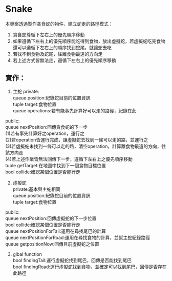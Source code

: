 # Snake

本專案透過製作貪食蛇的物件，建立蛇走的路徑模式：
1. 貪食蛇尊循下左右上的優先順序移動
2. 如果遵循下左右上的優先順序能吃得到食物，放出虛擬蛇，若虛擬蛇吃完食物還可以遵循下左右上的順序找到蛇尾，就讓蛇去吃
3. 若找不到食物及蛇尾，往離食物最遠的方向走
4. 若上述方式皆無法走，遵循下左右上的優先順序移動

## 實作：
1. 主蛇
  private:<br>
    queue position:紀錄蛇目前的位置資訊<br>
    tuple target:食物位置<br>
    queue operations:若有能事先計算好可以走的路徑，紀錄在此<br>
  
  public:<br>
    queue nextPosition:回傳貪食蛇的下一步<br>
      (1)若有事先計算好之operation，運行之<br>
      (2)若operation皆運行完成，讓虛擬蛇去找到一條可以走的路，並運行之<br>
      (3)若虛擬蛇未找到一條可以走的路，清空operation，計算離食物最遠的方向，往該方向走<br>
      (4)若上述作業皆無法回傳下一步，遵循下左右上之優先順序移動<br>
    tuple getTarget:在地圖中找到下一個食物目標位置<br>
    bool collide:確認某個位置是否能行走<br>
 
2. 虛擬蛇<br>
  private:基本與主蛇相同<br>
    queue position:紀錄蛇目前的位置資訊<br>
    tuple target:食物位置<br>

  public:<br>
    queue nextPosition:回傳虛擬蛇的下一步位置<br>
    bool collide:確認某個位置是否能行走<br>
    queue nextPositionForTail:運用在尋找尾巴的計算<br>
    queue nextPositionForRoad:運用在尋找食物的計算，並幫主蛇紀錄路徑<br>
    queue getpositionNow:回傳目前虛擬蛇之位置<br>

3. glbal function<br>
  bool findingTail:運行虛擬蛇找到尾巴，回傳是否能找到尾巴<br>
  bool findingRoad:運行虛擬蛇找到食物，並確定可以找到尾巴，回傳是否存在此路徑<br>
 

